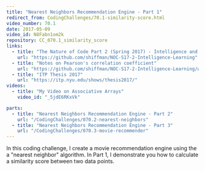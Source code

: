 ```yaml
---
title: "Nearest Neighbors Recommendation Engine - Part 1"
redirect_from: CodingChallenges/70.1-similarity-score.html
video_number: 70.1
date: 2017-05-09
video_id: N8Fabn1om2k
repository: CC_070.1_similarity_score
links:
  - title: "The Nature of Code Part 2 (Spring 2017) - Intelligence and Learning"
    url: "https://github.com/shiffman/NOC-S17-2-Intelligence-Learning"
  - title: "Notes on Pearson's correlation coefficient"
    url: "https://github.com/shiffman/NOC-S17-2-Intelligence-Learning/wiki/Glossary:-Statistics#correlation"
  - title: "ITP Thesis 2017"
    url: "https://itp.nyu.edu/shows/thesis2017/"
videos:
  - title: "My Video on Associative Arrays"
    video_id: "_5jdE6RKxVk"

parts:
  - title: "Nearest Neighbors Recommendation Engine - Part 2"
    url: "/CodingChallenges/070.2-nearest-neighbors"
  - title: "Nearest Neighbors Recommendation Engine - Part 3"
    url: "/CodingChallenges/070.3-movie-recommender"
---
```


In this coding challenge, I create a movie recommendation engine using the a "nearest neighbor" algorithm. In Part 1, I demonstrate you how to calculate a similarity score between two data points.
